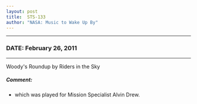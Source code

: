 ```yaml
---
layout: post
title:  STS-133
author: "NASA: Music to Wake Up By"
---
```


----
### DATE: February 26, 2011
----
Woody's Roundup by Riders in the Sky

##### Comment:
* which was played for Mission Specialist Alvin Drew.
